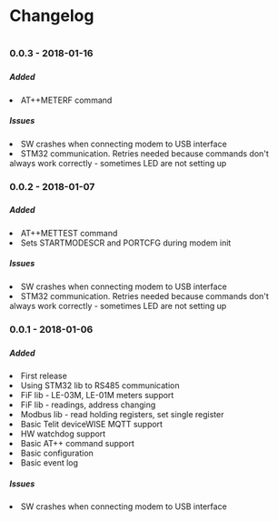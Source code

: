 <h1>Changelog<h1>

<h3>0.0.3 - 2018-01-16<h3>
<h5>Added</h5>
<list>
<li>AT++METERF command</li>
<list>
<h5>Issues</h5>
<list>
<li>SW crashes when connecting modem to USB interface</li>
<li>STM32 communication. Retries needed because commands don't always work correctly - sometimes LED are not setting up</li>
<list>

<h3>0.0.2 - 2018-01-07<h3>
<h5>Added</h5>
<list>
<li>AT++METTEST command</li>
<li>Sets STARTMODESCR and PORTCFG during modem init</li>
<list>
<h5>Issues</h5>
<list>
<li>SW crashes when connecting modem to USB interface</li>
<li>STM32 communication. Retries needed because commands don't always work correctly - sometimes LED are not setting up</li>
<list>
  
<h3>0.0.1 - 2018-01-06<h3>
<h5>Added</h5>
<list>
<li>First release</li>
<li>Using STM32 lib to RS485 communication</li>
<li>FiF lib - LE-03M, LE-01M meters support</li>
<li>FiF lib - readings, address changing</li>
<li>Modbus lib - read holding registers, set single register</li>
<li>Basic Telit deviceWISE MQTT support</li>
<li>HW watchdog support</li>
<li>Basic AT++ command support</li>
<li>Basic configuration</li>
<li>Basic event log</li>
<list>
<h5>Issues</h5>
<list>
<li>SW crashes when connecting modem to USB interface</li>
<list>
  

